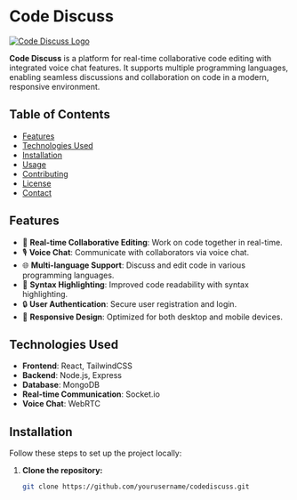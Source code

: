 # Code Discuss

[![Code Discuss Logo](https://cd-front-xi.vercel.app/favicon.ico)](https://cd-front-xi.vercel.app/)

**Code Discuss** is a platform for real-time collaborative code editing with integrated voice chat features. It supports multiple programming languages, enabling seamless discussions and collaboration on code in a modern, responsive environment.

## Table of Contents

- [Features](#features)
- [Technologies Used](#technologies-used)
- [Installation](#installation)
- [Usage](#usage)
- [Contributing](#contributing)
- [License](#license)
- [Contact](#contact)

## Features

- 🔄 **Real-time Collaborative Editing**: Work on code together in real-time.
- 🎙️ **Voice Chat**: Communicate with collaborators via voice chat.
- 🌐 **Multi-language Support**: Discuss and edit code in various programming languages.
- 🎨 **Syntax Highlighting**: Improved code readability with syntax highlighting.
- 🔒 **User Authentication**: Secure user registration and login.
- 📱 **Responsive Design**: Optimized for both desktop and mobile devices.

## Technologies Used

- **Frontend**: React, TailwindCSS
- **Backend**: Node.js, Express
- **Database**: MongoDB
- **Real-time Communication**: Socket.io
- **Voice Chat**: WebRTC

## Installation

Follow these steps to set up the project locally:

1. **Clone the repository:**

   ```bash
   git clone https://github.com/yourusername/codediscuss.git
